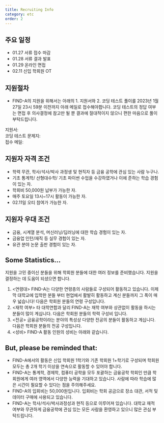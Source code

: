 ```yaml
---
title: Recruiting Info
category: etc
order: 2
---
```

## 주요 일정
  - 01.27 서류 접수 마감
  - 01.28 서류 결과 발표
  - 01.29 온라인 면접 
  - 02.11 신입 학회원 OT
  
## 지원절차 
  - FIND-A의 지원을 위해서는 아래의 1. 지원서와 2. 코딩 테스트 풀이를 2023년 1월 27일 23시 59분 이전까지 아래 메일로 접수해야합니다. 코딩 테스트의 정답 여부는 면접 후 의사결정에 참고만 될 뿐 결과에 절대적이지 않으니 편한 마음으로 풀이 부탁드립니다. 
  
  지원서:  
  코딩 테스트 문제지:  
  접수 메일:  
  
## 지원자 자격 조건
  - 학력 무관, 학사/석사/박사 과정생 및 현직자 등 금융 공학에 관심 있는 사람 누구나.
  - 기초 통계학/ 선형대수학/ 기초 파이썬 수업을 수강하였거나 이에 준하는 학습 경험이 있는 자.
  - 학회비 50,000원 납부가 가능한 자. 
  - 매주 토요일 13시~17시 활동이 가능한 자.
  - 02.11일 오티 참여가 가능한 자. 

## 지원자 우대 조건
  - 금융, 시계열 분석, 머신러닝/딥러닝에 대한 학습 경험이 있는 자. 
  - 금융업 인턴/재직 등 실무 경험이 있는 자. 
  - 유관 분야 논문 출판 경험이 있는 자. 
 
## Some Statistics...
 지원을 고민 중이신 분들을 위해 학회원 분들에 대한 여러 정보를 준비했습니다. 지원을 결정하는 데 도움이 되셨으면 합니다.
 
 1. <연령대> FIND-A는 다양한 연령층의 사람들로 구성되어 활동하고 있습니다. 이제 막 대학교에 입학한 분들 부터 현업에서 활발히 활동하고 계신 분들까지 그 폭이 매우 넓습니다! 다음은 학회원 분들의 연령 구성입니다.
 2. <재학 여부> 타 대학연합과 달리 FIND-A는 재학 여부와 상관없이 활동을 하시는 분들이 많이 계십니다. 다음은 학회원 분들의 학력 구성비 입니다.
 3. <전공> 금융공학이라는 분야의 특성상 다양한 전공의 분들이 활동하고 계십니다. 다음은 학회원 분들의 전공 구성입니다.
 4. <성비> FIND-A 활동 인원의 성비는 아래와 같습니다. 

## But, please be reminded that:
  - FIND-A에서의 활동은 신입 학회원 1학기와 기존 학회원 1+학기로 구성되며 학회원 모두는 총 2개 학기 이상을 연속으로 활동할 수 있어야 합니다. 
  - FIND-A는 통계학, 경제학, 컴퓨터 공학을 모두 포괄하는 금융공학 학회인 만큼 학회원에게 여러 영역에서 다양한 능력을 기대하고 있습니다. 사람에 따라 학습에 많은 시간이 필요할 수 있다는 점을 주의해주세요.
  - FIND-A의 입회비는 50,000원입니다. 입회비는 학회 공금으로 장소 대관, 서적 및 데이터 구매에 사용되고 있습니다.  
  - FIND-A는 학사/석사/박사과정성과 현직 등으로 이루어져 있습니다. 대학교 재적 여부와 무관하게 금융공학에 관심 있는 모든 사람을 환영하고 있으니 많은 관심 부탁드립니다. 
